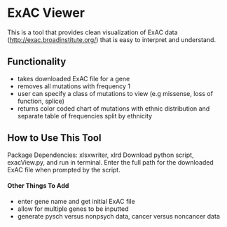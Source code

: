 # ExAC Viewer

This is a tool that provides clean visualization of ExAC data (http://exac.broadinstitute.org/) that is easy to interpret and understand.

## Functionality

- takes downloaded ExAC file for a gene
- removes all mutations with frequency 1
- user can specify a class of mutations to view (e.g missense, loss of function, splice)
- returns color coded chart of mutations with ethnic distribution and separate table of frequencies split by ethnicity

## How to Use This Tool

Package Dependencies: xlsxwriter, xlrd
Download python script, exacView.py, and run in terminal. 
Enter the full path for the downloaded ExAC file when prompted by the script. 


#### Other Things To Add
- enter gene name and get initial ExAC file
- allow for multiple genes to be inputted
- generate pysch versus nonpsych data, cancer versus noncancer data
